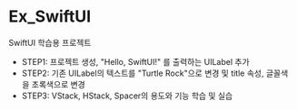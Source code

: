 # Ex_SwiftUI
SwiftUI 학습용 프로젝트

- STEP1: 프로젝트 생성, "Hello, SwiftUI!" 를 출력하는 UILabel 추가
- STEP2: 기존 UILabel의 텍스트를 "Turtle Rock"으로 변경 및 title 속성, 글꼴색을 초록색으로 변경
- STEP3: VStack, HStack, Spacer의 용도와 기능 학습 및 실습

